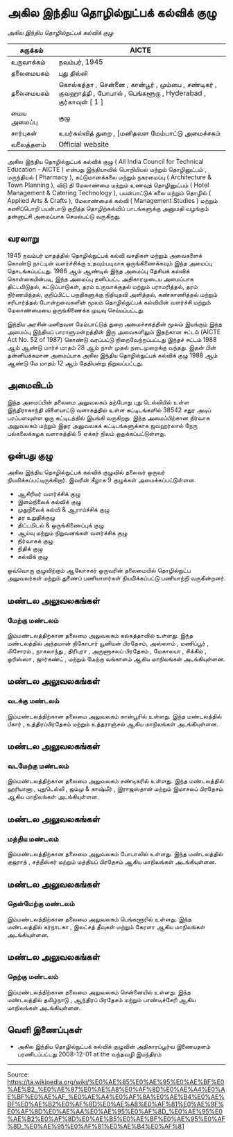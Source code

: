 # அகில இந்திய தொழில்நுட்பக் கல்விக் குழு

*அகில இந்திய தொழில்நுட்பக் கல்விக் குழு*

| சுருக்கம் | AICTE |
| --- | --- |
| உருவாக்கம் | நவம்பர், 1945 |
| தலைமையகம் | புது தில்லி |
| தலைமையகம் | கொல்கத்தா , சென்னை , கான்பூர் , மும்பை , சண்டிகர் , குவஹாத்தி , போபால் , பெங்களூரு , Hyderabad , குர்காவுன் [ 1 ] |
| மைய அமைப்பு | குழு |
| சார்புகள் | உயர்கல்வித் துறை , [மனிதவள மேம்பாட்டு அமைச்சகம் |
| வலைத்தளம் | Official website |

அகில இந்திய தொழில்நுட்பக் கல்விக் குழு ( All India Council for Technical Education - AICTE ) என்பது இந்தியாவில் பொறியியல் மற்றும் தொழினுட்பம் , மருந்தியல் ( Pharmacy ), கட்டுமானக்கலை மற்றும் நகரமைப்பு ( Architecture & Town Planning ), விடு தி மேலாண்மை மற்றும் உணவுத் தொழினுட்பம் ( Hotel Management & Catering Technology ), பயன்பாட்டுக் கலை மற்றும் தொழில் ( Applied Arts & Crafts ), மேலாண்மைக் கல்வி ( Management Studies ) மற்றும் கணிப்பொறி பயன்பாடு குறித்த தொழிற்கல்விப் பாடங்களுக்கு அனுமதி வழங்கும் தன்னாட்சி அமைப்பாக செயல்பட்டு வருகிறது.

## வரலாறு

1945 நவம்பர் மாதத்தில் தொழில்நுட்பக் கல்வி வசதிகள் மற்றும் அவைகளைக் கொண்டு நாட்டின் வளர்ச்சிக்கு உதவும்படியாக ஒருங்கிணைக்கவும் இந்த அமைப்பு தொடங்கப்பட்டது. 1986 ஆம் ஆண்டில் இந்த அமைப்பு தேசியக் கல்விக் கொள்கையின்படி, இந்த அமைப்பு தனிப்பட்ட அதிகாரமுடைய அமைப்பாக திட்டமிடுதல், கட்டுப்பாடுகள், தரம் உருவாக்குதல் மற்றும் பராமரித்தல், தரம் நிர்ணயித்தல், குறிப்பிட்ட பகுதிகளுக்கு நிதியுதவி அளித்தல், கண்காணித்தல் மற்றும் சரிபார்த்தல் போன்றவைகளின் மூலம் தொழில்நுட்பக் கல்வியின் வளர்ச்சி மற்றும் மேலாண்மையை ஒருங்கிணைக்க முடிவு செய்யப்பட்டது.

இந்திய அரசின் மனிதவள மேம்பாட்டுத் துறை அமைச்சகத்தின் மூலம் இயங்கும் இந்த அமைப்பு இந்தியப் பாராளுமன்றத்தின் இரு அவைகளிலும் இதற்கான சட்டம் (AICTE Act No. 52 of 1987) கொண்டு வரப்பட்டு நிறைவேற்றப்பட்டது இந்தச் சட்டம் 1988 ஆம் ஆண்டு மார்ச் மாதம் 28 ஆம் நாள் முதல் நடைமுறைக்கு வந்தது. இதன் பின் தன்னியக்கமான அமைப்பாக அகில இந்திய தொழில்நுட்பக் கல்விக் குழு 1988 ஆம் ஆண்டு மே மாதம் 12 ஆம் தேதியன்று நிறுவப்பட்டது.

## அமைவிடம்

இந்த அமைப்பின் தலைமை அலுவலகம் தற்போது புது டெல்லியில் உள்ள இந்திராகாந்தி விளையாட்டு வளாகத்தில் உள்ள கட்டிடங்களில் 38542 சதுர அடிப் பரப்பளவுள்ள ஒரு கட்டிடத்தில் இயங்கி வருகிறது. இந்த அமைப்பிற்கான நிர்வாக அலுவலகம் மற்றும் இதர அலுவலகக் கட்டிடங்களுக்காக ஜவஹர்லால் நேரு பல்கலைக்கழக வளாகத்தில் 5 ஏக்கர் நிலம் ஒதுக்கப்பட்டுள்ளது.

## ஒன்பது குழு

அகில இந்திய தொழில்நுட்பக் கல்விக் குழுவில் தலைவர் ஒருவர் நியமிக்கப்பட்டிருக்கிறார். இவரின் கீழாக 9 குழுக்கள் அமைக்கப்பட்டுள்ளன.

- ஆசிரியர் வளர்ச்சிக் குழு
- இளம்நிலைக் கல்விக் குழு
- முதுநிலைக் கல்வி & ஆராய்ச்சிக் குழு
- தர உறுதிக்குழு
- திட்டமிடல் & ஒருங்கிணைப்புக் குழு
- ஆய்வு மற்றும் நிறுவனங்கள் வளர்ச்சிக் குழு
- நிர்வாகக் குழு
- நிதிக் குழு
- கல்விக் குழு

ஒவ்வொரு குழுவிற்கும் ஆலோசகர் ஒருவரின் தலைமையில் தொழில்நுட்ப அலுவலர்கள் மற்றும் துணைப் பணியாளர்கள் நியமிக்கப்பட்டு பணியாற்றி வருகின்றனர்.

## மண்டல அலுவலகங்கள்

### மேற்கு மண்டலம்

இம்மண்டலத்திற்கான தலைமை அலுவலகம் கல்கத்தாவில் உள்ளது. இந்த மண்டலத்தில் அந்தமான் நிகோபார் யூனியன் பிரதேசம், அஸ்ஸாம் , மணிப்பூர் , மிசோரம் , நாகலாந்து , திரிபுரா , அருணாசலப் பிரதேசம் , மேகாலயா , சிக்கிம் , ஒரிஸ்ஸா , ஜார்கண்ட் , மற்றும் மேற்கு வங்காளம் ஆகிய மாநிலங்கள் அடங்கியுள்ளன.

## மண்டல அலுவலகங்கள்

### வடக்கு மண்டலம்

இம்மண்டலத்திற்கான தலைமை அலுவலகம் கான்பூரில் உள்ளது. இந்த மண்டலத்தில் பீகார் , உத்திரப்பிரதேசம் மற்றும் உத்தராஞ்சல் ஆகிய மாநிலங்கள் அடங்கியுள்ளன.

## மண்டல அலுவலகங்கள்

### வடமேற்கு மண்டலம்

இம்மண்டலத்திற்கான தலைமை அலுவலகம் சண்டிகரில் உள்ளது. இந்த மண்டலத்தில் ஹரியானா , புதுடெல்லி , ஜம்மு & காஷ்மீர் , இராஜஸ்தான் மற்றும் இமாசலப் பிரதேசம் ஆகிய மாநிலங்கள் அடங்கியுள்ளன.

## மண்டல அலுவலகங்கள்

### மத்திய மண்டலம்

இம்மண்டலத்திற்கான தலைமை அலுவலகம் போபாலில் உள்ளது. இந்த மண்டலத்தில் குஜராத் , சத்தீஸ்கர் மற்றும் மத்தியப் பிரதேசம் ஆகிய மாநிலங்கள் அடங்கியுள்ளன.

## மண்டல அலுவலகங்கள்

### தென்மேற்கு மண்டலம்

இம்மண்டலத்திற்கான தலைமை அலுவலகம் பெங்களூரில் உள்ளது. இந்த மண்டலத்தில் கர்நாடகா , இலட்சத் தீவுகள் மற்றும் கேரளா ஆகிய மாநிலங்கள் அடங்கியுள்ளன.

## மண்டல அலுவலகங்கள்

### தெற்கு மண்டலம்

இம்மண்டலத்திற்கான தலைமை அலுவலகம் சென்னையில் உள்ளது. இந்த மண்டலத்தில் தமிழ்நாடு , ஆந்திரப் பிரதேசம் மற்றும் பாண்டிச்சேரி ஆகிய மாநிலங்கள் அடங்கியுள்ளன.

## வெளி இணைப்புகள்

- அகில இந்திய தொழில்நுட்பக் கல்விக் குழுவின் அதிகாரப்பூர்வ இணையதளம் பரணிடப்பட்டது 2008-12-01 at the வந்தவழி இயந்திரம்

---
Source: https://ta.wikipedia.org/wiki/%E0%AE%85%E0%AE%95%E0%AE%BF%E0%AE%B2_%E0%AE%87%E0%AE%A8%E0%AF%8D%E0%AE%A4%E0%AE%BF%E0%AE%AF_%E0%AE%A4%E0%AF%8A%E0%AE%B4%E0%AE%BF%E0%AE%B2%E0%AF%8D%E0%AE%A8%E0%AF%81%E0%AE%9F%E0%AF%8D%E0%AE%AA%E0%AE%95%E0%AF%8D_%E0%AE%95%E0%AE%B2%E0%AF%8D%E0%AE%B5%E0%AE%BF%E0%AE%95%E0%AF%8D_%E0%AE%95%E0%AF%81%E0%AE%B4%E0%AF%81
